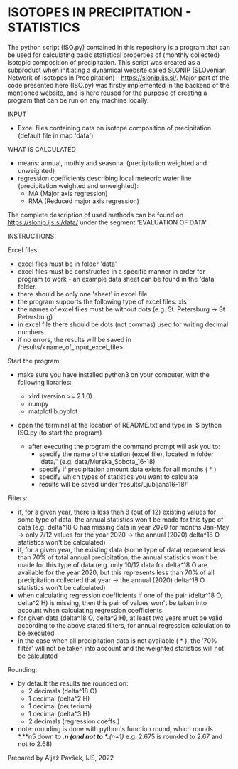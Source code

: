# ISOTOPES IN PRECIPITATION - STATISTICS
The python script (ISO.py) contained in this repository is a program that can be used for calculating basic statistical properties of (monthly collected) isotopic composition of precipitation. This script was created as a subproduct when initiating a dynamical website called SLONIP (SLOvenian Network of Isotopes in Precipitation) - https://slonip.ijs.si/. Major part of the code presented here (ISO.py) was firstly implemented in the backend of the mentioned website, and is here reused for the purpose of creating a program that can be run on any machine locally.


INPUT
- Excel files containing data on isotope composition of precipitation (default file in map 'data')

WHAT IS CALCULATED
- means: annual, mothly and seasonal (precipitation weighted and unweighted)
- regression coefficients describing local meteoric water line (precipitation weighted and unweighted):
    - MA (Major axis regression)
    - RMA (Reduced major axis regression)  

The complete description of used methods can be found on https://slonip.ijs.si/data/ under the segment 'EVALUATION OF DATA'


INSTRUCTIONS

Excel files:
- excel files must be in folder 'data'
- excel files must be constructed in a specific manner in order for program to work - an example data sheet can be found in the 'data' folder. 
- there should be only one 'sheet' in excel file
- the program supports the following type of excel files: xls 
- the names of excel files must be without dots (e.g. St. Petersburg -> St Petersburg)
- in excel file there should be dots (not commas) used for writing decimal numbers
- if no errors, the results will be saved in /results/<name_of_input_excel_file>

Start the program:
- make sure you have installed python3 on your computer, with the following libraries:
    - xlrd (version >= 2.1.0)
    - numpy
    - matplotlib.pyplot

- open the terminal at the location of README.txt and type in:
    $   python ISO.py     (to start the program)
    - after executing the program the command prompt will ask you to:
        - specify the name of the station (excel file), located in folder 'data/' (e.g. data/Murska_Sobota_16-18)
        - specify if precipitation amount data exists for all months ( * )
        - specify which types of statistics you want to calculate
        - results will be saved under 'results/Ljubljana16-18/'


Filters:
- if, for a given year, there is less than 8 (out of 12) existing values for some type of data, the annual statistics won't be made for this type of data (e.g. delta^18 O has missing data in year 2020 for months Jan-May -> only 7/12 values for the year 2020 -> the annual (2020) delta^18 O statistics won't be calculated)
- if, for a given year, the existing data (some type of data) represent less than 70% of total annual precipitation, the annual statistics won't be made for this type of data (e.g. only 10/12 data for delta^18 O are available for the year 2020, but this represents less than 70% of all precipitation collected that year -> the annual (2020) delta^18 O statistics won't be calculated)
- when calculating regression coefficients if one of the pair (delta^18 O, delta^2 H) is missing, then this pair of values won't be taken into account when calculating regression coefficients
- for given data (delta^18 O, delta^2 H), at least two years must be valid according to the above stated filters, for annual regression calculation to be executed
- in the case when all precipitation data is not available ( * ), the '70% filter' will not be taken into account and the weighted statistics will not be calculated

Rounding:
- by default the results are rounded on:
    - 2 decimals (delta^18 O)
    - 1 decimal (delta^2 H)
    - 1 decimal (deuterium)
    - 1 decimal (delta^3 H)
    - 2 decimals (regression coeffs.)
- note: rounding is done with python's function round, which rounds *.**n5 down to *.**n  (and not to *.**(n+1)* e.g. 2.675 is rounded to 2.67 and not to 2.68)   






Prepared by Aljaž Pavšek, IJS, 2022
